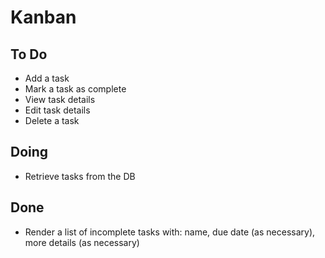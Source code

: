 # Kanban

## To Do
- Add a task
- Mark a task as complete
- View task details
- Edit task details
- Delete a task

## Doing
- Retrieve tasks from the DB

## Done
- Render a list of incomplete tasks with: name, due date (as necessary), more details (as necessary)
